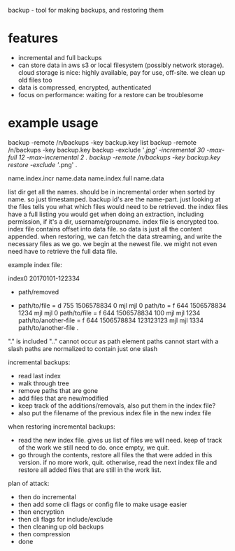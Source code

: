 backup - tool for making backups, and restoring them

# features

- incremental and full backups
- can store data in aws s3 or local filesystem (possibly network storage).  cloud storage is nice: highly available, pay for use, off-site.  we clean up old files too
- data is compressed, encrypted, authenticated
- focus on performance: waiting for a restore can be troublesome

# example usage

backup -remote /n/backups -key backup.key list
backup -remote /n/backups -key backup.key backup -exclude '*.jpg' -incremental 30 -max-full 12 -max-incremental 2 .
backup -remote /n/backups -key backup.key restore -exclude '*.png' <backup-id> .



name.index.incr
name.data
name.index.full
name.data

list dir
get all the names.
should be in incremental order when sorted by name. so just timestamped.
backup id's are the name-part.
just looking at the files tells you what which files would need to be retrieved.
the index files have a full listing you would get when doing an extraction, including permission, if it's a dir, username/groupname.
index file is encrypted too.
index file contains offset into data file.
so data is just all the content appended.
when restoring, we can fetch the data streaming, and write the necessary files as we go.  we begin at the newest file.  we might not even need have to retrieve the full data file.

example index file:

index0
20170101-122334
- path/removed
+ path/to/file
= d 755 1506578834 0 mjl mjl 0 path/to
= f 644 1506578834 1234 mjl mjl 0 path/to/file
= f 644 1506578834 100 mjl mjl 1234 path/to/another-file
= f 644 1506578834 123123123 mjl mjl 1334 path/to/another-file
.


"." is included
".." cannot occur as path element
paths cannot start with a slash
paths are normalized to contain just one slash


incremental backups:
- read last index
- walk through tree
- remove paths that are gone
- add files that are new/modified
- keep track of the additions/removals, also put them in the index file?
- also put the filename of the previous index file in the new index file

when restoring incremental backups:
- read the new index file.  gives us list of files we will need.  keep of track of the work we still need to do.  once empty, we quit.
- go through the contents, restore all files the that were added in this version.  if no more work, quit. otherwise, read the next index file and restore all added files that are still in the work list.


plan of attack:
- then do incremental
- then add some cli flags or config file to make usage easier
- then encryption
- then cli flags for include/exclude
- then cleaning up old backups
- then compression
- done
